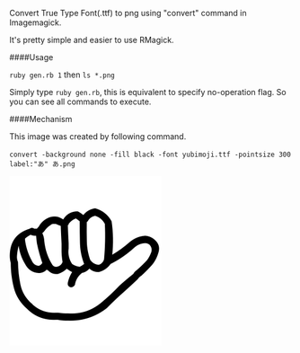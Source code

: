 Convert True Type Font(.ttf) to png using "convert" command in Imagemagick.

It's pretty simple and easier to use RMagick.

####Usage

`ruby gen.rb 1` then `ls *.png`

Simply type `ruby gen.rb`, this is equivalent to specify no-operation flag.
So you can see all commands to execute.

####Mechanism

This image was created by following command.

`convert -background none -fill black -font yubimoji.ttf -pointsize 300 label:"あ" あ.png`

![](http://github.com/yukinoraru/ttf2png/raw/master/a.png)



